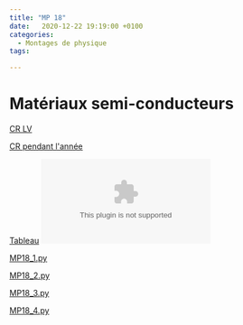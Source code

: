 ```yaml
---
title: "MP 18"
date:   2020-12-22 19:19:00 +0100
categories:
  - Montages de physique
tags:

---
```

# Matériaux semi-conducteurs

[CR LV](/assets/pdf/MP18.pdf)
<object class="pdf fitvidsignore" data="/assets/pdf/MP18.pdf" type="application/pdf"></object>

[CR pendant l'année](/assets/pdf/MP18_CR.pdf)
<object class="pdf fitvidsignore" data="/assets/pdf/MP18_CR.pdf" type="application/pdf"></object>

[Tableau](/assets/jpeg/MP18_tableau.jpg)
<object class="pdf fitvidsignore" data="/assets/jpeg/MP18_tableau.jpg" type="application/jpg"></object>

<a href="/assets/python/MP18_1.py" download>MP18_1.py</a> 

<a href="/assets/python/MP18_2.py" download>MP18_2.py</a>

<a href="/assets/python/MP18_3.py" download>MP18_3.py</a>

<a href="/assets/python/MP18_4.py" download>MP18_4.py</a>
